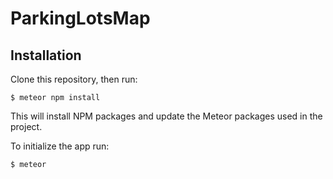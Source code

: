# ParkingLotsMap

## Installation

Clone this repository, then run:

    $ meteor npm install

This will install NPM packages and update the Meteor packages used in the project.

To initialize the app run:

    $ meteor
